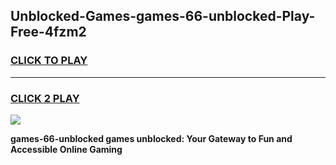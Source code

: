 
## Unblocked-Games-games-66-unblocked-Play-Free-4fzm2
<h3>
<a href="https://premium76.site?title=games-66-unblocked&ref=18A">CLICK TO PLAY</a></h3>
<hr>

<h3>
<a href="https://premium76.site?title=games-66-unblocked&ref=18A">CLICK 2 PLAY</a>
  
</h3>

<a href="https://premium76.site?title=games-66-unblocked&ref=18A"><img src="https://clearcache.store/games.png"></a>


**games-66-unblocked games unblocked: Your Gateway to Fun and Accessible Online Gaming**
